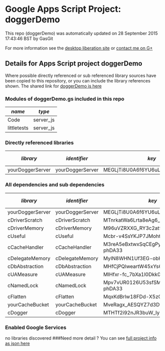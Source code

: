# Google Apps Script Project: doggerDemo
This repo (doggerDemo) was automatically updated on 28 September 2015 17:43:46 BST by GasGit

For more information see the [desktop liberation site](http://ramblings.mcpher.com/Home/excelquirks/drivesdk/gettinggithubready "desktop liberation") or [contact me on G+](https://plus.google.com/+BruceMcpherson "Bruce McPherson - GDE")
## Details for Apps Script project doggerDemo
Where possible directly referenced or sub referenced library sources have been copied to this repository, or you can include the library references shown. 
The shared link for [doggerDemo is here](https://script.google.com/d/1WGyHrN26yoKR1c1CO0WNMJOqcSqoApSfhzLkvTsTly-NwT2NeVyW-LbT/edit?usp=sharing "open in the GAS IDE")

### Modules of doggerDemo.gs included in this repo
*name*|*type*
--- | --- 
Code| server_js
littletests| server_js
### Directly referenced libraries
*library*|*identifier*|*key*|*version*|*dev mode*|*source*|
--- | --- | --- | --- | --- | --- 
yourDoggerServer| yourDoggerServer|MEGLjTi8U0A6f6YU6uLgWiyz3TLx7pV4j|19|no|[here](libraries/yourDoggerServer "library source")
### All dependencies and sub dependencies
*library*|*identifier*|*key*|*version*|*dev mode*|*source*|
--- | --- | --- | --- | --- | --- 
yourDoggerServer| yourDoggerServer|MEGLjTi8U0A6f6YU6uLgWiyz3TLx7pV4j|19|no|[here](libraries/yourDoggerServer "library source")
cDriverScratch| cDriverScratch|MTnrkatWa6Lrta8eAg6_H0qi_d-phDA33|11|no|[here](libraries/cDriverScratch "library source")
cDriverMemory| cDriverMemory|M96uVZRXXG_RY3c2at9V6tSz3TLx7pV4j|10|no|[here](libraries/cDriverMemory "library source")
cUseful| cUseful|Mcbr-v4SsYKJP7JMohttAZyz3TLx7pV4j|25|no|[here](libraries/cUseful "library source")
cCacheHandler| cCacheHandler|M3reA5eBxtwxSqCEgPywb9ai_d-phDA33|13|no|[here](libraries/cCacheHandler "library source")
cDelegateMemory| cDelegateMemory|MyIN8WHN1Uf3EG-obHsjrAyz3TLx7pV4j|11|no|[here](libraries/cDelegateMemory "library source")
cDbAbstraction| cDbAbstraction|MHfCjPQlweartW45xYs6hFai_d-phDA33|37|no|[here](libraries/cDbAbstraction "library source")
cUAMeasure| cUAMeasure|MIHfxr-fc_7bXa1l0Dkk0oqi_d-phDA33|6|no|[here](libraries/cUAMeasure "library source")
cNamedLock| cNamedLock|Mpv7vUR0126U53sfSMXsAPai_d-phDA33|14|no|[here](libraries/cNamedLock "library source")
cFlatten| cFlatten|MqxKdBrlw18FDd-X5zQLd7yz3TLx7pV4j|8|no|[here](libraries/cFlatten "library source")
yourCacheBucket| yourCacheBucket|MveRagx_AESQYZ7d3DtGFtiz3TLx7pV4j|1|no|[here](libraries/yourCacheBucket "library source")
cDogger| cDogger|MTHTf2i92nJR3buW_ly6xpqi_d-phDA33|11|no|[here](libraries/cDogger "library source")
### Enabled Google Services
no libraries discovered
###Need more detail ?
You can see [full project info as json here](info.json)
